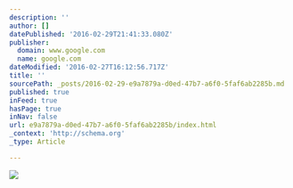 ```yaml
---
description: ''
author: []
datePublished: '2016-02-29T21:41:33.080Z'
publisher:
  domain: www.google.com
  name: google.com
dateModified: '2016-02-27T16:12:56.717Z'
title: ''
sourcePath: _posts/2016-02-29-e9a7879a-d0ed-47b7-a6f0-5faf6ab2285b.md
published: true
inFeed: true
hasPage: true
inNav: false
url: e9a7879a-d0ed-47b7-a6f0-5faf6ab2285b/index.html
_context: 'http://schema.org'
_type: Article

---
```

![](http://arrestedmotion.com/wp-content/uploads/2011/01/AM-George-Condo-New-Museum-45.jpg)